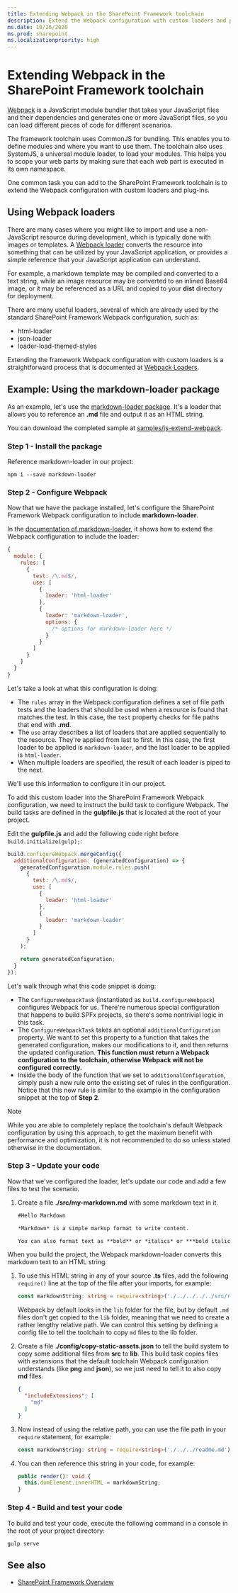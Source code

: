 ```yaml
---
title: Extending Webpack in the SharePoint Framework toolchain
description: Extend the Webpack configuration with custom loaders and plug-ins. Webpack is a JavaScript module bundler.
ms.date: 10/26/2020
ms.prod: sharepoint
ms.localizationpriority: high
---
```

# Extending Webpack in the SharePoint Framework toolchain

[Webpack](https://Webpack.js.org/) is a JavaScript module bundler that takes your JavaScript files and their dependencies and generates one or more JavaScript files, so you can load different pieces of code for different scenarios.

The framework toolchain uses CommonJS for bundling. This enables you to define modules and where you want to use them. The toolchain also uses SystemJS, a universal module loader, to load your modules. This helps you to scope your web parts by making sure that each web part is executed in its own namespace.

One common task you can add to the SharePoint Framework toolchain is to extend the Webpack configuration with custom loaders and plug-ins.

## Using Webpack loaders

There are many cases where you might like to import and use a non-JavaScript resource during development, which is typically done with images or templates. A [Webpack loader](https://webpack.js.org/loaders/) converts the resource into something that can be utilized by your JavaScript application, or provides a simple reference that your JavaScript application can understand.

For example, a markdown template may be compiled and converted to a text string, while an image resource may be converted to an inlined Base64 image, or it may be referenced as a URL and copied to your **dist** directory for deployment.

There are many useful loaders, several of which are already used by the standard SharePoint Framework Webpack configuration, such as:

- html-loader
- json-loader
- loader-load-themed-styles

Extending the framework Webpack configuration with custom loaders is a straightforward process that is documented at [Webpack Loaders](https://webpack.js.org/loaders/).

## Example: Using the markdown-loader package

As an example, let's use the [markdown-loader package](https://www.npmjs.com/package/markdown-loader).  It's a loader that allows you to reference an **.md** file and output it as an HTML string.

You can download the completed sample at [samples/js-extend-webpack](https://aka.ms/spfx-extend-Webpack-sample).

### Step 1 - Install the package

Reference markdown-loader in our project:

```console
npm i --save markdown-loader
```

### Step 2 - Configure Webpack

Now that we have the package installed, let's configure the SharePoint Framework Webpack configuration to include **markdown-loader**.

In the [documentation of markdown-loader](https://github.com/peerigon/markdown-loader), it shows how to extend the Webpack configuration to include the loader:

```javascript
{
  module: {
    rules: [
      {
        test: /\.md$/,
        use: [
          {
            loader: 'html-loader'
          },
          {
            loader: 'markdown-loader',
            options: {
              /* options for markdown-loader here */
            }
          }
        ]
      }
    ]
  }
}
```

Let's take a look at what this configuration is doing:

- The `rules` array in the Webpack configuration defines a set of file path tests and the loaders that should be used when a resource is found that matches the test. In this case, the `test` property checks for file paths that end with **.md**.
- The `use` array describes a list of loaders that are applied sequentially to the resource. They're applied from last to first. In this case, the first loader to be applied is `markdown-loader`, and the last loader to be applied is `html-loader`.
- When multiple loaders are specified, the result of each loader is piped to the next.

We'll use this information to configure it in our project.

To add this custom loader into the SharePoint Framework Webpack configuration, we need to instruct the build task to configure Webpack. The build tasks are defined in the **gulpfile.js** that is located at the root of your project.

Edit the **gulpfile.js** and add the following code right before `build.initialize(gulp);`:

```javascript
build.configureWebpack.mergeConfig({
  additionalConfiguration: (generatedConfiguration) => {
    generatedConfiguration.module.rules.push(
      {
        test: /\.md$/,
        use: [
          {
            loader: 'html-loader'
          },
          {
            loader: 'markdown-loader'
          }
        ]
      }
    );

    return generatedConfiguration;
  }
});
```

Let's walk through what this code snippet is doing:

- The `ConfigureWebpackTask` (instantiated as `build.configureWebpack`) configures Webpack for us. There're numerous special configuration that happens to build SPFx projects, so there's some nontrivial logic in this task.
- The `ConfigureWebpackTask` takes an optional `additionalConfiguration` property. We want to set this property to a function that takes the generated configuration, makes our modifications to it, and then returns the updated configuration. **This function must return a Webpack configuration to the toolchain, otherwise Webpack will not be configured correctly.**
- Inside the body of the function that we set to `additionalConfiguration`, simply push a new rule onto the existing set of rules in the configuration. Notice that this new rule is similar to the example in the configuration snippet at the top of **Step 2**.

> [!NOTE]
> While you are able to completely replace the toolchain's default Webpack configuration by using this approach, to get the maximum benefit with performance and optimization, it is not recommended to do so unless stated otherwise in the documentation.

### Step 3 - Update your code

Now that we've configured the loader, let's update our code and add a few files to test the scenario.

1. Create a file **./src/my-markdown.md** with some markdown text in it.

    ```md
    #Hello Markdown

    *Markdown* is a simple markup format to write content.

    You can also format text as **bold** or *italics* or ***bold italics***
    ```

  When you build the project, the Webpack markdown-loader converts this markdown text to an HTML string.

1. To use this HTML string in any of your source **.ts** files, add the following `require()` line at the top of the file after your imports, for example:

    ```typescript
    const markdownString: string = require<string>('./../../../../src/readme.md');
    ```

    Webpack by default looks in the `lib` folder for the file, but by default `.md` files don't get copied to the `lib` folder, meaning that we need to create a rather lengthy relative path. We can control this setting by defining a config file to tell the toolchain to copy `md` files to the lib folder.

1. Create a file **./config/copy-static-assets.json** to tell the build system to copy some additional files from **src** to **lib**. This build task copies files with extensions that the default toolchain Webpack configuration understands (like **png** and **json**), so we just need to tell it to also copy **md** files.

    ```json
    {
      "includeExtensions": [
        "md"
      ]
    }
    ```

1. Now instead of using the relative path, you can use the file path in your `require` statement, for example:

    ```typescript
    const markdownString: string = require<string>('./../../readme.md');
    ```

1. You can then reference this string in your code, for example:

    ```typescript
    public render(): void {
      this.domElement.innerHTML = markdownString;
    }
    ```

### Step 4 - Build and test your code

To build and test your code, execute the following command in a console in the root of your project directory:

```console
gulp serve
```

## See also

- [SharePoint Framework Overview](../sharepoint-framework-overview.md)

